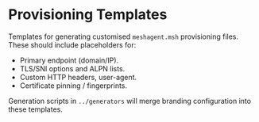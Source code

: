# Provisioning Templates

Templates for generating customised `meshagent.msh` provisioning files. These
should include placeholders for:
- Primary endpoint (domain/IP).
- TLS/SNI options and ALPN lists.
- Custom HTTP headers, user-agent.
- Certificate pinning / fingerprints.

Generation scripts in `../generators` will merge branding configuration into
these templates.

